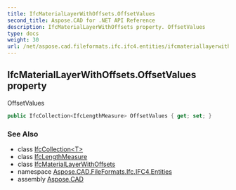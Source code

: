 ```yaml
---
title: IfcMaterialLayerWithOffsets.OffsetValues
second_title: Aspose.CAD for .NET API Reference
description: IfcMaterialLayerWithOffsets property. OffsetValues
type: docs
weight: 30
url: /net/aspose.cad.fileformats.ifc.ifc4.entities/ifcmateriallayerwithoffsets/offsetvalues/
---
```

## IfcMaterialLayerWithOffsets.OffsetValues property

OffsetValues

```csharp
public IfcCollection<IfcLengthMeasure> OffsetValues { get; set; }
```

### See Also

* class [IfcCollection&lt;T&gt;](../../../aspose.cad.fileformats.ifc/ifccollection-1/)
* class [IfcLengthMeasure](../../../aspose.cad.fileformats.ifc.ifc4.types/ifclengthmeasure/)
* class [IfcMaterialLayerWithOffsets](../)
* namespace [Aspose.CAD.FileFormats.Ifc.IFC4.Entities](../../ifcmateriallayerwithoffsets/)
* assembly [Aspose.CAD](../../../)


